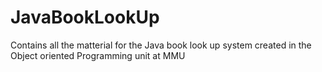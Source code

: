 # JavaBookLookUp
Contains all the matterial for the Java book look up system created in the Object oriented Programming unit at MMU 
